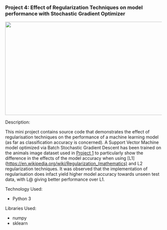 ### Project 4: Effect of Regularization Techniques on model performance with Stochastic Gradient Optimizer
<p align="center">
    <img width="600" height="300"
     src="https://miro.medium.com/max/1000/1*zMLv7EHYtjfr94JOBzjqTA.png">
</p>

Description:

This mini project contains source code that demonstrates the effect
 of regularisation techniques on the performance of a machine 
 learning model (as far as classification accuracy is concerned). A
  Support Vector Machine model optimized via Batch Stochastic Gradient 
  Descent has been trained on the animals image dataset used in 
  [Project 1](https://github.com/nombreinvicto/DeepLearningCV/tree/master/Project1_knn)
  to particularly show the difference in the effects of the model 
  accuracy when using [L1](https://en.wikipedia.org/wiki/Regularization_(mathematics) 
  and L2 regularization techniques. It was observed that the 
  implementation of regularisation does 
  infact yield higher model accuracy towards unseen test data, with
   L@ giving better performance over L1. 

Technology Used:

* Python 3

Libraries Used:

* numpy
* sklearn